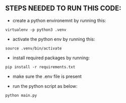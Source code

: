 ## STEPS NEEDED TO RUN THIS CODE:

- create a python environemnt by running this:

`virtualenv -p python3 .venv`
- activate the python env by running this:

`source .venv/bin/activate`
- install required packages by running:

`pip install -r requirements.txt`
- make sure the .env file is present

- run the python script as below:

`python main.py`